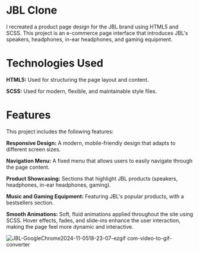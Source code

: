 # JBL Clone
I recreated a product page design for the JBL brand using HTML5 and SCSS. This project is an e-commerce page interface that introduces JBL's speakers, headphones, in-ear headphones, and gaming equipment.

# Technologies Used
**HTML5:** Used for structuring the page layout and content.

**SCSS:** Used for modern, flexible, and maintainable style files.

# Features
This project includes the following features:

**Responsive Design:** A modern, mobile-friendly design that adapts to different screen sizes.

**Navigation Menu:** A fixed menu that allows users to easily navigate through the page content.

**Product Showcasing:** Sections that highlight JBL products (speakers, headphones, in-ear headphones, gaming).

**Music and Gaming Equipment:** Featuring JBL's popular products, with a bestsellers section.

**Smooth Animations:** Soft, fluid animations applied throughout the site using SCSS. Hover effects, fades, and slide-ins enhance the user interaction, making the page feel more dynamic and interactive.

![JBL-GoogleChrome2024-11-0518-23-07-ezgif com-video-to-gif-converter](https://github.com/user-attachments/assets/a09594bc-6baf-4a61-86e7-f45eed227ead)

